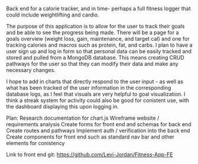 Back end for a calorie tracker, and in time- perhaps a full fitness logger that could include weightlifting and cardio. 

The purpose of this application is to allow for the user to track their goals and be able to see the progress being made.
There will be a page for a goals overview (weight loss, gain, maintenance, and target cal) and one for tracking calories and macros such as protein, fat, and carbs. I plan to have a user sign up and log in form so that personal data can be easily tracked and stored and pulled from a MongoDB database. This means creating CRUD pathways for the user so that they can modify their data and make any necessary changes. 

I hope to add in charts that directly respond to the user input - as well as what has been tracked of the user information in the corresponding database logs, as I feel that visuals are very helpful to goal visualization. I think a streak system for activity could also be good for conistent use, with the dashboard displaying this upon logging in. 

Plan:
Research documentation for chart.js
Wireframe website / requirements analysis 
Create forms for front end and schemas for back end
Create routes and pathways
Implement auth / verification into the back end 
Create components for front end such as standard nav bar and other elements for conistency


Link to front end git: https://github.com/Levi-Jordan/Fitness-App-FE